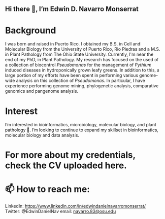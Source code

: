 ## Hi there 👋, I’m Edwin D. Navarro Monserrat
# Background
I was born and raised in Puerto Rico. I obtained my B.S. in Cell and Molecular Biology from the University of Puerto Rico, Rio Piedras and a M.S. in Plant Pathology from The Ohio State University. Currently, I'm near the end of my PhD, in Plant Pathology. My research has focused on the used of a collection of biocontrol _Pseudomonas_ for the management of _Pythium_ induced diseases in hydroponically grown leafy greens. In addition to this, a large portion of my efforts have been spent in performing various genome-wide analysis on this collection of _Pseudomonas_. In particular, I have experience performing genome mining, phylogenetic analysis, comparative genomics and pangenome analysis. 

# Interest
I’m interested in bioinformatics, microbiology, molecular biology, and plant pathology 🌱. I’m looking to continue to expand my skillset in bioinformatics, molecular biology and data analysis.

# For more about my credentials, check the CV uploaded here.

# 📫 How to reach me:
  LinkedIn: https://www.linkedin.com/in/edwindanielnavarromonserrat/
  Twitter: @EdwinDanielNav
  email: navarro.83@osu.edu
